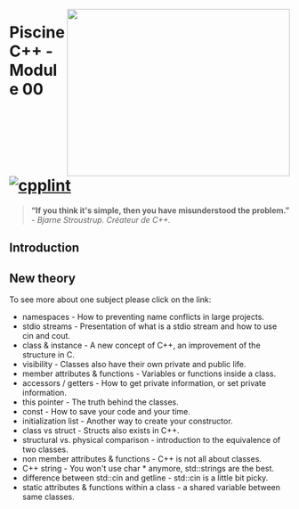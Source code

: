<p align="center">
  <img align ="right"
    height="300"
    width="400"
    src="https://www.42lausanne.ch/wp-content/uploads/2021/01/42_logo.svg"
  >
</p>

# Piscine C++ - Module 00 <span allign ="right">[![cpplint](https://img.shields.io/github/workflow/status/cpp-linter/cpp-linter-action/cpp-linter?label=cpp-linter&logo=Github&style=plastic)](https://github.com/cpp-linter/cpp-linter-action/actions/workflows/cpp-linter.yml)</span>
> **“If you think it's simple, then you have misunderstood the problem.”** - *Bjarne Stroustrup. Créateur de C++.*
## Introduction

## New theory
To see more about one subject please click on the link:
- namespaces - How to preventing name conflicts in large projects. 
- stdio streams - Presentation of what is a stdio stream and how to use cin and cout.
- class & instance - A new concept of C++, an improvement of the structure in C.
- visibility - Classes also have their own private and public life.
- member attributes & functions - Variables or functions inside a class.
- accessors / getters - How to get private information, or set private information.
- this pointer - The truth behind the classes.
- const - How to save your code and your time.
- initialization list - Another way to create your constructor.
- class vs struct - Structs also exists in C++.
- structural vs. physical comparison - introduction to the equivalence of two classes.
- non member attributes & functions - C++ is not all about classes.
- C++ string - You won't use char * anymore, std::strings are the best.
- difference between std::cin and getline - std::cin is a little bit picky.
- static attributes & functions within a class - a shared variable between same classes.


[1]: https://github.com/TomWeimer/CPP_Module_00
[2]: https://github.com/TomWeimer/CPP_Module_01
[3]: https://github.com/TomWeimer/CPP_Module_02
[4]: https://github.com/TomWeimer/CPP_Module_03
[5]: https://github.com/TomWeimer/CPP_Module_04
[6]: https://github.com/TomWeimer/CPP_Module_05
[7]: https://github.com/TomWeimer/CPP_Module_06
[8]: https://github.com/TomWeimer/CPP_Module_07
[9]: https://github.com/TomWeimer/CPP_Module_08
[10]: https://github.com/TomWeimer/CPP_Module_00/tree/main/ex00
[11]: https://github.com/TomWeimer/CPP_Module_00/tree/main/ex01
[12]: https://github.com/TomWeimer/CPP_Module_00/blob/main/fr.subject.pdf
